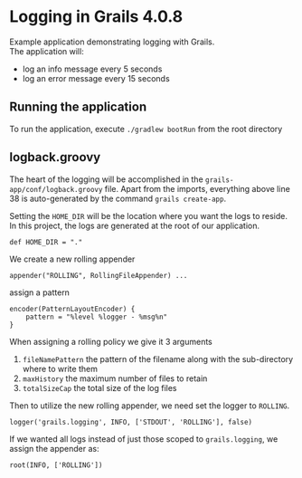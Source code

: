 
# Logging in Grails 4.0.8

Example application demonstrating logging with Grails. <br/>
The application will:
- log an info message every 5 seconds
- log an error message every 15 seconds

## Running the application
To run the application, execute `./gradlew bootRun` from the root directory


## logback.groovy
The heart of the logging  will be accomplished in the `grails-app/conf/logback.groovy` file. Apart from the imports, everything above line 38 is auto-generated by the command `grails create-app`.


Setting the `HOME_DIR` will be the location where you want the logs to reside. In this project, the logs are generated at the root of our application. 
```
def HOME_DIR = "."
```


We create a new rolling appender
```
appender("ROLLING", RollingFileAppender) ...
```
assign a pattern
```
encoder(PatternLayoutEncoder) {
    pattern = "%level %logger - %msg%n"
}
```

When assigning a rolling policy we give it 3 arguments
1. `fileNamePattern` the pattern of the filename along with the sub-directory where to write them
2. `maxHistory` the maximum number of files to retain
3. `totalSizeCap` the total size of the log files

Then to utilize the new rolling appender, we need set the logger to `ROLLING`.
```
logger('grails.logging', INFO, ['STDOUT', 'ROLLING'], false)
```

If we wanted all logs instead of just those scoped to `grails.logging`, we assign the appender as:
```
root(INFO, ['ROLLING'])
```
